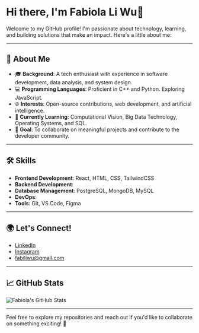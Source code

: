# Hi there, I'm Fabiola Li Wu👋

Welcome to my GitHub profile! I'm passionate about technology, learning, and building solutions that make an impact. Here's a little about me:

---

## 🌟 About Me
- 🎓 **Background**: A tech enthusiast with experience in software development, data analysis, and system design.
- 💻 **Programming Languages**: Proficient in C++ and Python. Exploring JavaScript.
- 🌐 **Interests**: Open-source contributions, web development, and artificial intelligence.
- 🌱 **Currently Learning**: Computational Vision, Big Data Technology, Operating Systems, and SQL.
- 🎯 **Goal**: To collaborate on meaningful projects and contribute to the developer community.

---

## 🛠️ Skills
- **Frontend Development**: React, HTML, CSS, TailwindCSS
- **Backend Development**: 
- **Database Management**: PostgreSQL, MongoDB, MySQL
- **DevOps**:
- **Tools**: Git, VS Code, Figma

---

## 🌍 Let's Connect!
- [LinkedIn](https://www.linkedin.com/in/fabiolaliwu)
- [Instagram](https://www.instagram.com/fabiola_lw/)
- fabiliwu@gmail.com

---

## 📈 GitHub Stats
![Fabiola's GitHub Stats](https://github-readme-stats.vercel.app/api?username=fabiolaliwu&show_icons=true&theme=radical)

---

Feel free to explore my repositories and reach out if you'd like to collaborate on something exciting! 🚀
